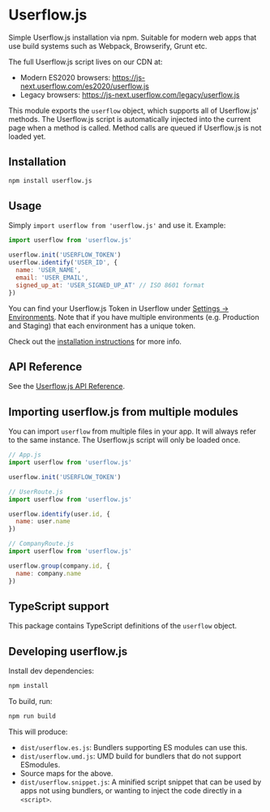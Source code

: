 # Userflow.js

Simple Userflow.js installation via npm. Suitable for modern web apps that use build systems such as Webpack, Browserify, Grunt etc.

The full Userflow.js script lives on our CDN at:

- Modern ES2020 browsers: https://js-next.userflow.com/es2020/userflow.js
- Legacy browsers: https://js-next.userflow.com/legacy/userflow.js

This module exports the `userflow` object, which supports all of Userflow.js' methods. The Userflow.js script is automatically injected into the current page when a method is called. Method calls are queued if Userflow.js is not loaded yet.

## Installation

```sh
npm install userflow.js
```

## Usage

Simply `import userflow from 'userflow.js'` and use it. Example:

```js
import userflow from 'userflow.js'

userflow.init('USERFLOW_TOKEN')
userflow.identify('USER_ID', {
  name: 'USER_NAME',
  email: 'USER_EMAIL',
  signed_up_at: 'USER_SIGNED_UP_AT' // ISO 8601 format
})
```

You can find your Userflow.js Token in Userflow under [Settings -> Environments](https://getuserflow.com/app/_/settings/environments). Note that if you have multiple environments (e.g. Production and Staging) that each environment has a unique token.

Check out the [installation instructions](https://getuserflow.com/docs/dev/userflow-js-installation) for more info.

## API Reference

See the [Userflow.js API Reference](https://getuserflow.com/docs/userflow-js).

## Importing userflow.js from multiple modules

You can import `userflow` from multiple files in your app. It will always refer to the same instance. The Userflow.js script will only be loaded once.

```js
// App.js
import userflow from 'userflow.js'

userflow.init('USERFLOW_TOKEN')

// UserRoute.js
import userflow from 'userflow.js'

userflow.identify(user.id, {
  name: user.name
})

// CompanyRoute.js
import userflow from 'userflow.js'

userflow.group(company.id, {
  name: company.name
})
```

## TypeScript support

This package contains TypeScript definitions of the `userflow` object.

## Developing userflow.js

Install dev dependencies:

```sh
npm install
```

To build, run:

```sh
npm run build
```

This will produce:

- `dist/userflow.es.js`: Bundlers supporting ES modules can use this.
- `dist/userflow.umd.js`: UMD build for bundlers that do not support ESmodules.
- Source maps for the above.
- `dist/userflow.snippet.js`: A minified script snippet that can be used by apps not using bundlers, or wanting to inject the code directly in a `<script>`.

